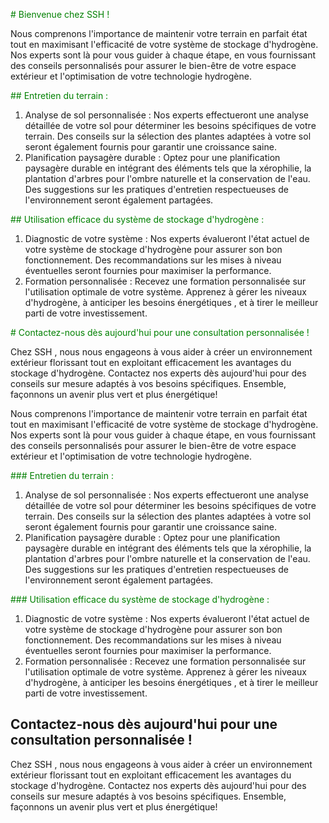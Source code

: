  <font color="green"># Bienvenue chez SSH !</font>

Nous comprenons l'importance de maintenir votre terrain en parfait état tout en maximisant l'efficacité de votre système de stockage d'hydrogène. Nos experts sont là pour vous guider à chaque étape, en vous fournissant des conseils personnalisés pour assurer le bien-être de votre espace extérieur et l'optimisation de votre technologie hydrogène.

<font color="green">## Entretien du terrain : </font> 
1. Analyse de sol personnalisée : Nos experts effectueront une analyse détaillée de votre sol pour déterminer les besoins spécifiques de votre terrain. Des conseils sur la sélection des plantes adaptées à votre sol seront également fournis pour garantir une croissance saine.
2. Planification paysagère durable : Optez pour une planification paysagère durable en intégrant des éléments tels que la xérophilie, la plantation d'arbres pour l'ombre naturelle et la conservation de l'eau. Des suggestions sur les pratiques d'entretien respectueuses de l'environnement seront également partagées.

<font color="green">## Utilisation efficace du système de stockage d'hydrogène :   </font>
1. Diagnostic de votre système : Nos experts évalueront l'état actuel de votre système de stockage d'hydrogène pour assurer son bon fonctionnement. Des recommandations sur les mises à niveau éventuelles seront fournies pour maximiser la performance.
2. Formation personnalisée : Recevez une formation personnalisée sur l'utilisation optimale de votre système. Apprenez à gérer les niveaux d'hydrogène, à anticiper les besoins énergétiques , et à tirer le meilleur parti de votre investissement.

<font color="green"># Contactez-nous dès aujourd'hui pour une consultation personnalisée ! </font>

Chez  SSH , nous nous engageons à vous aider à créer un environnement extérieur florissant tout en exploitant efficacement les avantages du stockage d'hydrogène. Contactez nos experts dès aujourd'hui pour des conseils sur mesure adaptés à vos besoins spécifiques.
Ensemble, façonnons un avenir plus vert et plus énergétique!

Nous comprenons l'importance de maintenir votre terrain en parfait état tout en maximisant l'efficacité de votre système de stockage d'hydrogène. Nos experts sont là pour vous guider à chaque étape, en vous fournissant des conseils personnalisés pour assurer le bien-être de votre espace extérieur et l'optimisation de votre technologie hydrogène.

<font color="green">### Entretien du terrain :   </font>
1. Analyse de sol personnalisée : Nos experts effectueront une analyse détaillée de votre sol pour déterminer les besoins spécifiques de votre terrain. Des conseils sur la sélection des plantes adaptées à votre sol seront également fournis pour garantir une croissance saine.
2. Planification paysagère durable : Optez pour une planification paysagère durable en intégrant des éléments tels que la xérophilie, la plantation d'arbres pour l'ombre naturelle et la conservation de l'eau. Des suggestions sur les pratiques d'entretien respectueuses de l'environnement seront également partagées.

<font color="green">  ### Utilisation efficace du système de stockage d'hydrogène :  </font>
1. Diagnostic de votre système : Nos experts évalueront l'état actuel de votre système de stockage d'hydrogène pour assurer son bon fonctionnement. Des recommandations sur les mises à niveau éventuelles seront fournies pour maximiser la performance.
2. Formation personnalisée : Recevez une formation personnalisée sur l'utilisation optimale de votre système. Apprenez à gérer les niveaux d'hydrogène, à anticiper les besoins énergétiques , et à tirer le meilleur parti de votre investissement.

## Contactez-nous dès aujourd'hui pour une consultation personnalisée ! 

Chez  SSH , nous nous engageons à vous aider à créer un environnement extérieur florissant tout en exploitant efficacement les avantages du stockage d'hydrogène. Contactez nos experts dès aujourd'hui pour des conseils sur mesure adaptés à vos besoins spécifiques.
Ensemble, façonnons un avenir plus vert et plus énergétique!
